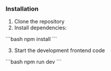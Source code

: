 ### Installation

1. Clone the repository
2. Install dependencies:

\`\`\`bash
npm install
\`\`\`

3. Start the development frontend code

\`\`\`bash
npm run dev
\`\`\`

